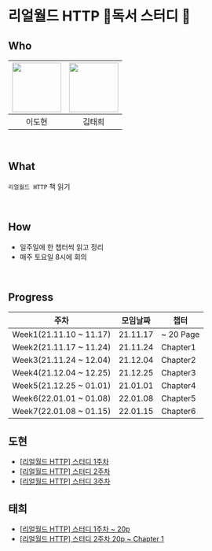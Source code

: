 # 리얼월드 HTTP 📖독서 스터디 📖

## Who

| [<img src="https://avatars.githubusercontent.com/ksmfou98" width="100">](https://github.com/ksmfou98) | [<img src="https://avatars.githubusercontent.com/godtaehee" width="100">](https://github.com/godtaehee) |
| :---------------------------------------------------------------------------------------------------: | :-----------------------------------------------------------------------------------------------------: |
|                                                이도현                                                 |                                                 김태희                                                  |

<br />

## What

`리얼월드 HTTP` 책 읽기

<br />

## How

- 일주일에 한 챕터씩 읽고 정리
- 매주 토요일 8시에 회의

<br />

## Progress

| 주차                    | 모임날짜 | 챕터      |
| ----------------------- | -------- | --------- |
| Week1(21.11.10 ~ 11.17) | 21.11.17 | ~ 20 Page |
| Week2(21.11.17 ~ 11.24) | 21.11.24 | Chapter1  |
| Week3(21.11.24 ~ 12.04) | 21.12.04 | Chapter2  |
| Week4(21.12.04 ~ 12.25) | 21.12.25 | Chapter3  |
| Week5(21.12.25 ~ 01.01) | 21.01.01 | Chapter4  |
| Week6(22.01.01 ~ 01.08) | 22.01.08 | Chapter5  |
| Week7(22.01.08 ~ 01.15) | 22.01.15 | Chapter6  |

## 도현

- [[리얼월드 HTTP] 스터디 1주차](https://velog.io/@ksmfou98/%EB%A6%AC%EC%96%BC%EC%9B%94%EB%93%9C-HTTP-%EC%8A%A4%ED%84%B0%EB%94%94-1%EC%A3%BC%EC%B0%A8)
- [[리얼월드 HTTP] 스터디 2주차](https://velog.io/@ksmfou98/%EB%A6%AC%EC%96%BC%EC%9B%94%EB%93%9C-HTTP-%EC%8A%A4%ED%84%B0%EB%94%94-2%EC%A3%BC%EC%B0%A8)
- [[리얼월드 HTTP] 스터디 3주차](https://ksmfou98.github.io/Books/Real%20World%20HTTP/%EB%A6%AC%EC%96%BC%EC%9B%94%EB%93%9C%20HTTP%203%EC%A3%BC%EC%B0%A8)

## 태희

- [[리얼월드 HTTP] 스터디 1주차 ~ 20p](https://medium.com/@godtaehee/%EB%A6%AC%EC%96%BC%EC%9B%94%EB%93%9C-http-%EC%8A%A4%ED%84%B0%EB%94%94-1%EC%A3%BC%EC%B0%A8-20p-7c6aa9983caf)
- [[리얼월드 HTTP] 스터디 2주차 20p ~ Chapter 1](https://medium.com/@godtaehee/%EB%A6%AC%EC%96%BC%EC%9B%94%EB%93%9C-http-%EC%8A%A4%ED%84%B0%EB%94%94-2%EC%A3%BC%EC%B0%A8-20p-chapter-1-94c0bb29a7c5)
